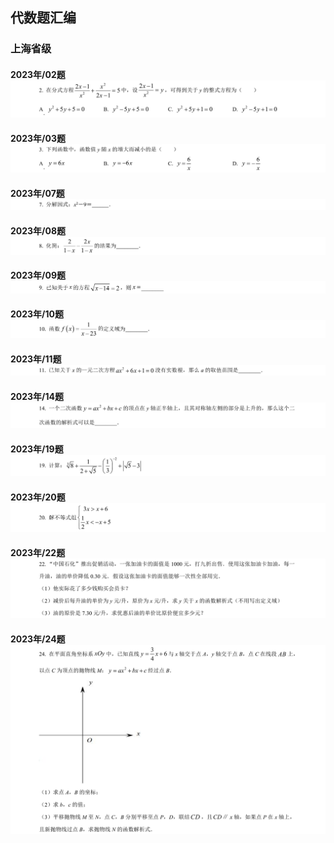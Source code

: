 
## 代数题汇编
### 上海省级
#### 2023年/02题 ![](../../../DOCS/中考/数学/上海省级/2023年/02题/question.png)
#### 2023年/03题 ![](../../../DOCS/中考/数学/上海省级/2023年/03题/question.png)
#### 2023年/07题 ![](../../../DOCS/中考/数学/上海省级/2023年/07题/question.png)
#### 2023年/08题 ![](../../../DOCS/中考/数学/上海省级/2023年/08题/question.png)
#### 2023年/09题 ![](../../../DOCS/中考/数学/上海省级/2023年/09题/question.png)
#### 2023年/10题 ![](../../../DOCS/中考/数学/上海省级/2023年/10题/question.png)
#### 2023年/11题 ![](../../../DOCS/中考/数学/上海省级/2023年/11题/question.png)
#### 2023年/14题 ![](../../../DOCS/中考/数学/上海省级/2023年/14题/question.png)
#### 2023年/19题 ![](../../../DOCS/中考/数学/上海省级/2023年/19题/question.png)
#### 2023年/20题 ![](../../../DOCS/中考/数学/上海省级/2023年/20题/question.png)
#### 2023年/22题 ![](../../../DOCS/中考/数学/上海省级/2023年/22题/question.png)
#### 2023年/24题 ![](../../../DOCS/中考/数学/上海省级/2023年/24题/question.png)
 

